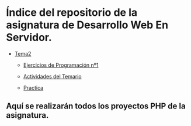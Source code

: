# Índice del repositorio de la asignatura de Desarrollo Web En Servidor.

- [Tema2](./Tema2)
  
  - [Ejercicios de Programación nº1](./Tema2/Actividades/EjerciciosProgramacion_1)
    
  - [Actividades del Temario](./Tema2/Actividades/Actividades_temario)
    
  - [Practica](./Tema2/Practica) 

## Aquí se realizarán todos los proyectos PHP de la asignatura.
